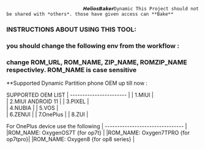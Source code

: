                                 𝙃𝙚𝙡𝙞𝙤𝙨𝘽𝙖𝙠𝙚𝙧Dynamic This Project should not be shared with *others*. those have given access can **Bake**

### INSTRUCTIONS ABOUT USING THIS TOOL: ###
### you should change the following env from the workflow : ###
 

### change ROM_URL,  ROM_NAME,  ZIP_NAME,  ROMZIP_NAME  respectivley. ROM_NAME is case sensitive  ### 
 
**Supported Dynamic Partition phone OEM up till now : 

SUPPORTED OEM LIST 
| ----------------------- |
| 1.MIUI                  |  
| 2.MIUI ANDROID 11       |
| 3.PIXEL                 |                                                         
| 4.NUBIA                 |
| 5.VOS                   |                              
| 6.ZENUI                 |
| 7.OnePlus               |
| 8.ZUI                   |



For OnePlus device use the following 
| -------------------------------- |
|ROM_NAME: OxygenOS7T  {for op7t}    |
|ROM_NAME: Oxygen7TPRO  {for op7tpro}|
|ROM_NAME: Oxygen8  {for op8 series} |


